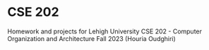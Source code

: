 # CSE 202

Homework and projects for Lehigh University CSE 202 - Computer Organization and Architecture Fall 2023 (Houria Oudghiri)
